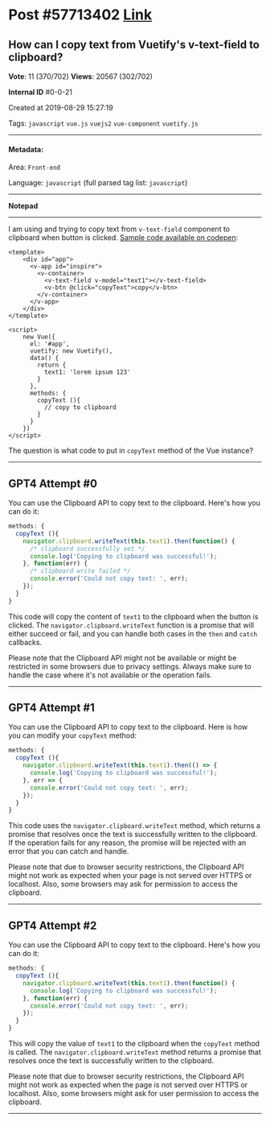
# Post \#57713402 [Link](https://stackoverflow.com/questions/57713402/)

## How can I copy text from Vuetify's v-text-field to clipboard?

**Vote**: 11 (370/702) **Views**: 20567 (302/702) 

**Internal ID** \#0-0-21

Created at 2019-08-29 15:27:19

Tags: `javascript` `vue.js` `vuejs2` `vue-component` `vuetify.js`

----------

#### Metadata:

Area: `Front-end`

Language: `javascript` (full parsed tag list: `javascript`)

----------

**Notepad**


----------

I am using  and trying to copy text from `v-text-field` component to clipboard when button is clicked. [Sample code available on codepen](https://codepen.io/milost1982/pen/abowjpJ?&editable=true&editors=101):

```
<template>
    <div id="app">
      <v-app id="inspire">
        <v-container>
          <v-text-field v-model="text1"></v-text-field>
          <v-btn @click="copyText">copy</v-btn>
        </v-container>
      </v-app>
    </div>
</template>

<script>
    new Vue({
      el: '#app',
      vuetify: new Vuetify(),
      data() { 
        return {
          text1: 'lorem ipsum 123'
        }
      },
      methods: {
        copyText (){
          // copy to clipboard
        }
      }
    })
</script>
```


The question is what code to put in `copyText` method of the Vue instance?


----------
        
## GPT4 Attempt \#0

You can use the Clipboard API to copy text to the clipboard. Here's how you can do it:

```javascript
methods: {
  copyText (){
    navigator.clipboard.writeText(this.text1).then(function() {
      /* clipboard successfully set */
      console.log('Copying to clipboard was successful!');
    }, function(err) {
      /* clipboard write failed */
      console.error('Could not copy text: ', err);
    });
  }
}
```

This code will copy the content of `text1` to the clipboard when the button is clicked. The `navigator.clipboard.writeText` function is a promise that will either succeed or fail, and you can handle both cases in the `then` and `catch` callbacks.

Please note that the Clipboard API might not be available or might be restricted in some browsers due to privacy settings. Always make sure to handle the case where it's not available or the operation fails.

--------

## GPT4 Attempt \#1

You can use the Clipboard API to copy text to the clipboard. Here is how you can modify your `copyText` method:

```javascript
methods: {
  copyText (){
    navigator.clipboard.writeText(this.text1).then(() => {
      console.log('Copying to clipboard was successful!');
    }, err => {
      console.error('Could not copy text: ', err);
    });
  }
}
```

This code uses the `navigator.clipboard.writeText` method, which returns a promise that resolves once the text is successfully written to the clipboard. If the operation fails for any reason, the promise will be rejected with an error that you can catch and handle.

Please note that due to browser security restrictions, the Clipboard API might not work as expected when your page is not served over HTTPS or localhost. Also, some browsers may ask for permission to access the clipboard.

--------

## GPT4 Attempt \#2

You can use the Clipboard API to copy text to the clipboard. Here's how you can do it:

```javascript
methods: {
  copyText (){
    navigator.clipboard.writeText(this.text1).then(function() {
      console.log('Copying to clipboard was successful!');
    }, function(err) {
      console.error('Could not copy text: ', err);
    });
  }
}
```

This will copy the value of `text1` to the clipboard when the `copyText` method is called. The `navigator.clipboard.writeText` method returns a promise that resolves once the text is successfully written to the clipboard.

Please note that due to browser security restrictions, the Clipboard API might not work as expected when the page is not served over HTTPS or localhost. Also, some browsers might ask for user permission to access the clipboard.

--------
